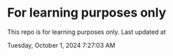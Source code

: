 # For learning purposes only
This repo is for learning purposes only.
Last updated at

Tuesday, October 1, 2024 7:27:03 AM


